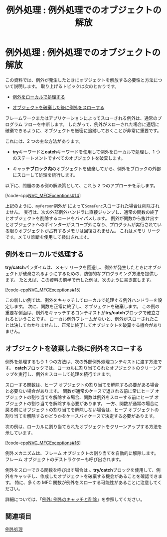 ﻿---
title: '例外処理 : 例外処理でのオブジェクトの解放'
ms.date: 11/04/2016
helpviewer_keywords:
- throwing exceptions [MFC], freeing objects in exceptions
- local exception handling
- memory leaks, caused by exception
- try-catch exception handling [MFC], destroying objects
- destroying objects [MFC]
- freeing objects [MFC]
- throwing exceptions [MFC], after destroying
- exception handling [MFC], destroying objects
ms.assetid: 3b14b4ee-e789-4ed2-b8e3-984950441d97
ms.openlocfilehash: 49c7c6b0481f90baa23609c1bb1596deda49f7bd
ms.sourcegitcommit: c123cc76bb2b6c5cde6f4c425ece420ac733bf70
ms.translationtype: MT
ms.contentlocale: ja-JP
ms.lasthandoff: 04/14/2020
ms.locfileid: "81371998"
---
# <a name="exceptions-freeing-objects-in-exceptions"></a>例外処理 : 例外処理でのオブジェクトの解放

この資料では、例外が発生したときにオブジェクトを解放する必要性と方法について説明します。 取り上げるトピックは次のとおりです。

- [例外をローカルで処理する](#_core_handling_the_exception_locally)

- [オブジェクトを破棄した後に例外をスローする](#_core_throwing_exceptions_after_destroying_objects)

フレームワークまたはアプリケーションによってスローされる例外は、通常のプログラム フローを中断します。 したがって、例外がスローされた場合に適切に破棄できるように、オブジェクトを厳密に追跡しておくことが非常に重要です。

これには、2 つの主な方法があります。

- **try**キーワードと**catch**キーワードを使用して例外をローカルで処理し、1 つのステートメントですべてのオブジェクトを破棄します。

- キャッチ**ブロック内**のオブジェクトを破棄してから、例外をブロックの外部にスローして処理を続行します。

以下に、問題のある例の解決策として、これら 2 つのアプローチを示します。

[!code-cpp[NVC_MFCExceptions#14](../mfc/codesnippet/cpp/exceptions-freeing-objects-in-exceptions_1.cpp)]

上記のように、`myPerson`例外が によって`SomeFunc`スローされた場合は削除されません。 実行は、次の外部例外ハンドラに直接ジャンプし、通常の関数の終了とオブジェクトを削除するコードをバイパスします。 例外が関数から抜け出すとオブジェクトへのポインターがスコープ外になり、プログラムが実行されている限りオブジェクトが占有するメモリは回復されません。 これはメモリ リークです。メモリ診断を使用して検出されます。

## <a name="handling-the-exception-locally"></a><a name="_core_handling_the_exception_locally"></a>例外をローカルで処理する

**try/catch**パラダイムは、メモリ リークを回避し、例外が発生したときにオブジェクトが破棄されるようにするための、防御的なプログラミング方法を提供します。 たとえば、この資料の前半で示した例は、次のように書き直します。

[!code-cpp[NVC_MFCExceptions#15](../mfc/codesnippet/cpp/exceptions-freeing-objects-in-exceptions_2.cpp)]

この新しい例では、例外をキャッチしてローカルで処理する例外ハンドラーを設定します。 次に、関数を正常に終了し、オブジェクトを破棄します。 この例の重要な側面は、例外をキャッチするコンテキストが**try/catch**ブロックで確立されるということです。 ローカル例外フレームがないと、例外がスローされたことは決してわかりませんし、正常に終了してオブジェクトを破棄する機会がありません。

## <a name="throwing-exceptions-after-destroying-objects"></a><a name="_core_throwing_exceptions_after_destroying_objects"></a>オブジェクトを破棄した後に例外をスローする

例外を処理するもう 1 つの方法は、次の外部例外処理コンテキストに渡す方法です。 **catch**ブロックでは、ローカルに割り当てられたオブジェクトのクリーンアップを実行し、例外をスローして処理を続行できます。

スローする関数は、ヒープ オブジェクトの割り当てを解除する必要がある場合と必要ない場合があります。 関数が通常のケースで返される前に常にヒープ オブジェクトの割り当てを解除する場合、関数は例外をスローする前にヒープ オブジェクトの割り当てを解除する必要があります。 一方、関数が通常の場合に戻る前にオブジェクトの割り当てを解除しない場合は、ヒープ オブジェクトの割り当てを解除するかどうかをケースバイケースで決定する必要があります。

次の例は、ローカルに割り当てられたオブジェクトをクリーンアップする方法を示しています。

[!code-cpp[NVC_MFCExceptions#16](../mfc/codesnippet/cpp/exceptions-freeing-objects-in-exceptions_3.cpp)]

例外メカニズムは、フレーム オブジェクトの割り当てを自動的に解除します。フレーム オブジェクトのデストラクターも呼び出されます。

例外をスローできる関数を呼び出す場合は **、try/catch**ブロックを使用して、例外をキャッチし、作成したオブジェクトを破棄する機会があることを確認できます。 特に、多くの MFC 関数が例外をスローする可能性があることに注意してください。

詳細については、「[例外: 例外のキャッチと削除](../mfc/exceptions-catching-and-deleting-exceptions.md)」を参照してください。

## <a name="see-also"></a>関連項目

[例外処理](../mfc/exception-handling-in-mfc.md)
